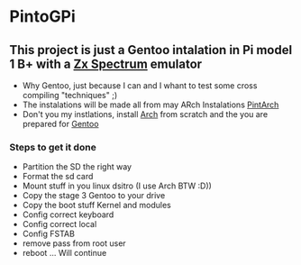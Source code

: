 # PintoGPi
## This project is just a Gentoo intalation in Pi model 1 B+ with a [Zx Spectrum](https://en.wikipedia.org/wiki/ZX_Spectrum) emulator
- Why Gentoo, just because I can and I whant to test some cross compiling "techniques" ;)
- The instalations will be made all from  may ARch Instalations [PintArch](https://github.com/dpnpinto/PintArch)
- Don't you my instlations, install [Arch](https://archlinux.org) from scratch and the you are prepared for [Gentoo](https://www.gentoo.org)

### Steps to get it done

- Partition the SD the right way
- Format the sd card
- Mount stuff in you linux dsitro (I use Arch BTW :D))
- Copy the stage 3 Gentoo to your drive
- Copy the boot stuff Kernel and modules
- Config correct keyboard
- Config correct local
- Config FSTAB
- remove pass from root user
- reboot
... Will continue
  
